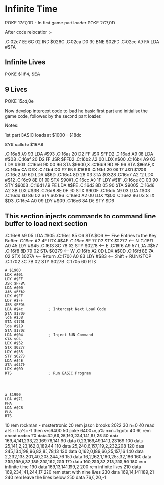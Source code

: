# Infinite Time


POKE $17F7,$0D   	- In first game part loader
POKE $2C7,$0D

After code relocation :-

.C:02c7  EE 6C 02    INC $026C
.C:02ca  D0 30       BNE $02FC
.C:02cc  A9 FA       LDA #$FA





## Infinite Lives

POKE $11F4, $EA

## 9 Lives
POKE $15bd,$0e





Now develop intercept code to load he basic first part and initialise the game code, followed by the second part loader.



Notes: 

1st part BASIC loads at $1000 - $18dc

SYS calls to $16A8

.C:16a8  A9 93       LDA #$93
.C:16aa  20 D2 FF    JSR $FFD2
.C:16ad  A9 08       LDA #$08
.C:16af  20 D2 FF    JSR $FFD2
.C:16b2  A2 00       LDX #$00
.C:16b4  A9 03       LDA #$03
.C:16b6  9D 00 96    STA $9600,X
.C:16b9  9D AF 96    STA $96AF,X
.C:16bc  CA          DEX
.C:16bd  D0 F7       BNE $16B6
.C:16bf  20 06 17    JSR $1706
.C:16c2  A9 6D       LDA #$6D
.C:16c4  8D 28 03    STA $0328
.C:16c7  A2 12       LDX #$12
.C:16c9  8E 01 90    STX $9001
.C:16cc  A0 1F       LDY #$1F
.C:16ce  8C 03 90    STY $9003
.C:16d1  A9 FE       LDA #$FE
.C:16d3  8D 05 90    STA $9005
.C:16d6  A2 3B       LDX #$3B
.C:16d8  8E 0F 90    STX $900F
.C:16db  A9 03       LDA #$03
.C:16dd  8D 86 02    STA $0286
.C:16e0  A2 00       LDX #$00
.C:16e2  86 D3       STX $D3
.C:16e4  A0 09       LDY #$09
.C:16e6  84 D6       STY $D6

## This section injects commands to command line buffer to load next section

.C:16e8  A9 05       LDA #$05
.C:16ea  85 C6       STA $C6			<-- Five Entries to the Key Buffer 
.C:16ec  A2 4E       LDX #$4E
.C:16ee  8E 77 02    STX $0277			<-- N
.C:16f1  A0 45       LDY #$45
.C:16f3  8C 78 02    STY $0278			<-- E
.C:16f6  A9 57       LDA #$57
.C:16f8  8D 79 02    STA $0279			<-- W
.C:16fb  A2 0D       LDX #$0D
.C:16fd  8E 7A 02    STX $027A			<-- Return
.C:1700  A0 83       LDY #$83			<-- Shift + RUN/STOP
.C:1702  8C 7B 02    STY $027B
.C:1705  60          RTS



	A $1900
	LDX #$01		
	LDY #$FF
	JSR $FFBA		
	LDA #$00		
	JSR $FFBD		
	LDX #$FF
	LDY #$FF
	JSR $FFD5
	LDA #$4c			; Intercept Next Load Code 
	STA $1700
	lda #$38
	STA $1701
	lda #$19
	STA $1702
	LDA #$04			; Inject RUN Command 
    STA $C6			
    LDX #$52
    STX $0277		
    LDY #$55
    STY $0278		
    LDA #$4E
    STA $0279		
    LDX #$0D
	RTS 				; Run BASIC Program




	a $1900
	LDA #$71
	PHA
	LDA #$C8
	PHA
	RTS
	 
	
	
	
10 rem rockman - mastertronic
20 rem jason brooks 2022
30 n=0
40 read a% : if a%=-1 then sys6400 
50 poke 6400+n,a%:n=n+1:goto 40
60 rem cheat codes
70 data 32,66,25,169,234,141,85,25
80 data 169,4,141,233,22,169,76,141
90 data 0,23,169,49,141,1,23,169
100 data 25,141,2,23,162,0,189,44
110 data 25,240,6,157,119,2,232,208
120 data 245,134,198,96,82,85,78,13
130 data 0,162,0,189,66,25,157,16
140 data 2,232,138,201,40,208,244,76
150 data 16,2,162,1,160,255,32,186
160 data 255,169,0,32,189,255,162,255
170 data 160,255,32,213,255,96
180 rem infinite time
190 data 169,13,141,199,2
200 rem infinite lives 
210 data 169,234,141,244,17
220 rem start with nine lives
230 data 169,14,141,189,21
240 rem leave the lines below
250 data 76,0,20,-1



	